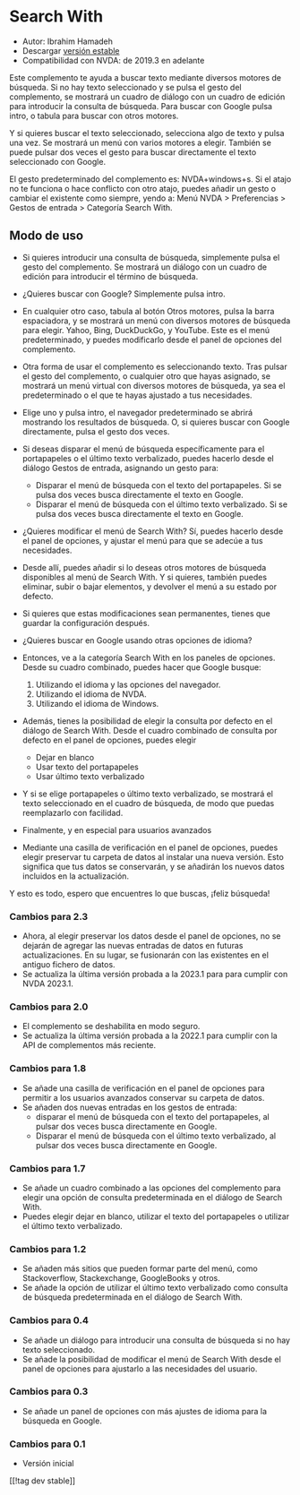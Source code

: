 # Search With #

* Autor: Ibrahim Hamadeh
* Descargar [versión estable][1]
* Compatibilidad con NVDA: de 2019.3 en adelante

Este complemento te ayuda a buscar texto mediante diversos motores de
búsqueda. Si no hay texto seleccionado y se pulsa el gesto del complemento,
se mostrará un cuadro de diálogo con un cuadro de edición para introducir la
consulta de búsqueda. Para buscar con Google pulsa intro, o tabula para
buscar con otros motores.

Y si quieres buscar el texto seleccionado, selecciona algo de texto y pulsa
una vez. Se mostrará un menú con varios motores a elegir. También se puede
pulsar dos veces el gesto para buscar directamente el texto seleccionado con
Google.

El gesto predeterminado del complemento es: NVDA+windows+s. Si el atajo no te funciona o hace conflicto con otro atajo, puedes añadir un gesto o cambiar el existente como siempre, yendo a: Menú NVDA > Preferencias > Gestos de entrada > Categoría Search With.

## Modo de uso

* Si quieres introducir una consulta de búsqueda, simplemente pulsa el gesto
  del complemento. Se mostrará un diálogo con un cuadro de edición para
  introducir el término de búsqueda.
* ¿Quieres buscar con Google? Simplemente pulsa intro.
* En cualquier otro caso, tabula al botón Otros motores, pulsa la barra
  espaciadora, y se mostrará un menú con diversos motores de búsqueda para
  elegir. Yahoo, Bing, DuckDuckGo, y YouTube. Este es el menú
  predeterminado, y puedes modificarlo desde el panel de opciones del
  complemento.
* Otra forma de usar el complemento es seleccionando texto. Tras pulsar el
  gesto del complemento, o cualquier otro que hayas asignado, se mostrará un
  menú virtual con diversos motores de búsqueda, ya sea el predeterminado o
  el que te hayas ajustado a tus necesidades.
* Elige uno y pulsa intro, el navegador predeterminado se abrirá mostrando
  los resultados de búsqueda. O, si quieres buscar con Google directamente,
  pulsa el gesto dos veces.
* Si deseas disparar el menú de búsqueda específicamente para el
  portapapeles o el último texto verbalizado, puedes hacerlo desde el
  diálogo Gestos de entrada, asignando un gesto para:
    * Disparar el menú de búsqueda con el texto del portapapeles. Si se
      pulsa dos veces busca directamente el texto en Google.
    * Disparar el menú de búsqueda con el último texto verbalizado. Si se
      pulsa dos veces busca directamente el texto en Google.
* ¿Quieres modificar el menú de Search With? Sí, puedes hacerlo desde el
  panel de opciones, y ajustar el menú para que se adecúe a tus necesidades.
* Desde allí, puedes añadir si lo deseas otros motores de búsqueda
  disponibles al menú de Search With. Y si quieres, también puedes eliminar,
  subir o bajar elementos, y devolver el menú a su estado por defecto.
* Si quieres que estas modificaciones sean permanentes, tienes que guardar
  la configuración después.
* ¿Quieres buscar en Google usando otras opciones de idioma?
* Entonces, ve a la categoría Search With en los paneles de opciones. Desde
  su cuadro combinado, puedes hacer que Google busque:

    1. Utilizando el idioma y las opciones del navegador.
    2. Utilizando el idioma de NVDA.
    3. Utilizando el idioma de Windows.

* Además, tienes la posibilidad de elegir la consulta por defecto en el
  diálogo de Search With. Desde el cuadro combinado de consulta por defecto
  en el panel de opciones, puedes elegir

    * Dejar en blanco
    * Usar texto del portapapeles
    * Usar último texto verbalizado

* Y si se elige portapapeles o último texto verbalizado, se mostrará el
  texto seleccionado en el cuadro de búsqueda, de modo que puedas
  reemplazarlo con facilidad.
* Finalmente, y en especial para usuarios avanzados
* Mediante una casilla de verificación en el panel de opciones, puedes
  elegir preservar tu carpeta de datos al instalar una nueva versión. Esto
  significa que tus datos se conservarán, y se añadirán los nuevos datos
  incluidos en la actualización.

Y esto es todo, espero que encuentres lo que buscas, ¡feliz búsqueda!

### Cambios para 2.3 ###

* Ahora, al elegir preservar los datos desde el panel de opciones, no se
  dejarán de agregar las nuevas entradas de datos en futuras
  actualizaciones. En su lugar, se fusionarán con las existentes en el
  antiguo fichero de datos.
* Se actualiza la última versión probada a la 2023.1 para para cumplir con
  NVDA 2023.1.

### Cambios para 2.0 ###

* El complemento se deshabilita en modo seguro.
* Se actualiza la última versión probada a la 2022.1 para cumplir con la API
  de complementos más reciente.

### Cambios para 1.8 ###

* Se añade una casilla de verificación en el panel de opciones para permitir
  a los usuarios avanzados conservar su carpeta de datos.
* Se añaden dos nuevas entradas en los gestos de entrada:
    * disparar el menú de búsqueda con el texto del portapapeles, al pulsar
      dos veces busca directamente en Google.
    * Disparar el menú de búsqueda con el último texto verbalizado, al
      pulsar dos veces busca directamente en Google.

### Cambios para 1.7

* Se añade un cuadro combinado a las opciones del complemento para elegir
  una opción de consulta predeterminada en el diálogo de Search With.
* Puedes elegir dejar en blanco, utilizar el texto del portapapeles o
  utilizar el último texto verbalizado.

### Cambios para 1.2

* Se añaden más sitios que pueden formar parte del menú, como Stackoverflow,
  Stackexchange, GoogleBooks y otros.
* Se añade la opción de utilizar el último texto verbalizado como consulta
  de búsqueda predeterminada en el diálogo de Search With.

### Cambios para 0.4

* Se añade un diálogo para introducir una consulta de búsqueda si no hay
  texto seleccionado.
* Se añade la posibilidad de modificar el menú de Search With desde el panel
  de opciones para ajustarlo a las necesidades del usuario.

### Cambios para 0.3

* Se añade un panel de opciones con más ajustes de idioma para la búsqueda
  en Google.

### Cambios para 0.1

* Versión inicial

[[!tag dev stable]]

[1]: https://addons.nvda-project.org/files/get.php?file=searchwith
